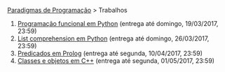 [Paradigmas de Programação](https://github.com/AndreaInfUFSM/elc117-2017a) > Trabalhos


 1. [Programação funcional em Python](t1) (entrega até domingo, 19/03/2017, 23:59)
 2. [List comprehension em Python](t2) (entrega até domingo, 26/03/2017, 23:59)
 3. [Predicados em Prolog](t3) (entrega até segunda, 10/04/2017, 23:59)
 4. [Classes e objetos em C++](t4) (entrega até segunda, 01/05/2017, 23:59)
